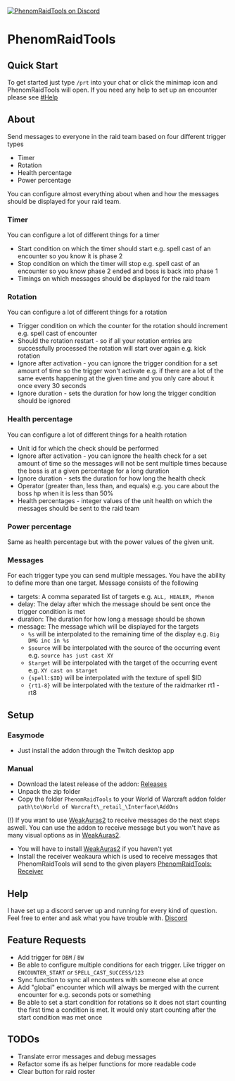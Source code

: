 [![PhenomRaidTools on Discord](https://img.shields.io/badge/discord-PhenomRaidTools-738bd7.svg)](https://discord.gg/GAYDjBF)

# PhenomRaidTools
## Quick Start

To get started just type `/prt` into your chat or click the minimap icon and PhenomRaidTools will open. If you need any help to set up an encounter please see [#Help](https://github.com/PhenomDevel/PhenomRaidTools#help)

## About
Send messages to everyone in the raid team based on four different trigger types

 - Timer
 - Rotation
 - Health percentage
 - Power percentage
 
You can configure almost everything about when and how the messages should be displayed for your raid team.

### Timer
You can configure a lot of different things for a timer

 - Start condition on which the timer should start e.g. spell cast of an encounter so you know it is phase 2
 - Stop condition on which the timer will stop e.g. spell cast of an encounter so you know phase 2 ended and boss is back into phase 1
 - Timings on which messages should be displayed for the raid team

### Rotation
You can configure a lot of different things for a rotation

 - Trigger condition on which the counter for the rotation should increment e.g. spell cast of encounter
 - Should the rotation restart - so if all your rotation entries are successfully processed the rotation will start over again e.g. kick rotation
 - Ignore after activation - you can ignore the trigger condition for a set amount of time so the trigger won't activate e.g. if there are a lot of the same events happening at the given time and you only care about it once every 30 seconds
 - Ignore duration - sets the duration for how long the trigger condition should be ignored

### Health percentage
You can configure a lot of different things for a health rotation

 - Unit id for which the check should be performed
 - Ignore after activation - you can ignore the health check for a set amount of time so the messages will not be sent multiple times because the boss is at a given percentage for a long duration
 - Ignore duration - sets the duration for how long the health check
 - Operator (greater than, less than, and equals) e.g. you care about the boss hp when it is less than 50%
 - Health percentages - integer values of the unit health on which the messages should be sent to the raid team

### Power percentage
Same as health percentage but with the power values of the given unit.

### Messages
For each trigger type you can send multiple messages. You have the ability to define more than one target.
Message consists of the following

 - targets: A comma separated list of targets e.g. `ALL, HEALER, Phenom`
 - delay: The delay after which the message should be sent once the trigger condition is met
 - duration: The duration for how long a message should be shown
 - message: The message which will be displayed for the targets
   - `%s` will be interpolated to the remaining time of the display e.g. `Big DMG inc in %s`
   - `$source` will be interpolated with the source of the occurring event e.g. `source has just cast XY`
   - `$target` will be interpolated with the target of the occurring event e.g. `XY cast on $target`
   - `{spell:$ID}` will be interpolated with the texture of spell $ID
   - `{rt1-8}` will be interpolated with the texture of the raidmarker rt1 - rt8

## Setup
### Easymode
 - Just install the addon through the Twitch desktop app

### Manual
 - Download the latest release of the addon: [Releases](https://github.com/PhenomDevel/PhenomRaidTools/releases)
 - Unpack the zip folder
 - Copy the folder `PhenomRaidTools` to your World of Warcraft addon folder `path\to\World of Warcraft\_retail_\Interface\AddOns`

(!) If you want to use [WeakAuras2](https://github.com/WeakAuras/WeakAuras2/releases) to receive messages do the next steps aswell. You can use the addon to receive message but you won't have as many visual options as in [WeakAuras2](https://github.com/WeakAuras/WeakAuras2/releases).

 - You will have to install [WeakAuras2](https://github.com/WeakAuras/WeakAuras2/releases) if you haven't yet
 - Install the receiver weakaura which is used to receive messages that PhenomRaidTools will send to the given players [PhenomRaidTools: Receiver](https://wago.io/HyieicnAz)

## Help
I have set up a discord server up and running for every kind of question. Feel free to enter and ask what you have trouble with. [Discord](https://discord.gg/GAYDjBF)

## Feature Requests
 - Add trigger for `DBM` / `BW`
 - Be able to configure multiple conditions for each trigger. Like trigger on `ENCOUNTER_START` *or* `SPELL_CAST_SUCCESS/123`
 - Sync function to sync all encounters with someone else at once
 - Add "global" encounter which will always be merged with the current encounter for e.g. seconds pots or something
 - Be able to set a start condition for rotations so it does not start counting the first time a condition is met. It would only start counting after the start condition was met once

## TODOs
 - Translate error messages and debug messages
 - Refactor some ifs as helper functions for more readable code
 - Clear button for raid roster